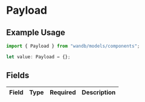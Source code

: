 # Payload

## Example Usage

```typescript
import { Payload } from "wandb/models/components";

let value: Payload = {};
```

## Fields

| Field       | Type        | Required    | Description |
| ----------- | ----------- | ----------- | ----------- |